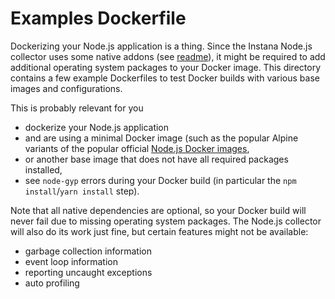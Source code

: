 Examples Dockerfile
===================

Dockerizing your Node.js application is a thing. Since the Instana Node.js collector uses some native addons (see [readme](https://www.ibm.com/docs/de/obi/current?topic=nodejs-collector-installation#native-add-ons)), it might be required to add additional operating system packages to your Docker image. This directory contains a few example Dockerfiles to test Docker builds with various base images and configurations.

This is probably relevant for you
- dockerize your Node.js application
- and are using a minimal Docker image (such as the popular Alpine variants of the popular official [Node.js Docker images](https://hub.docker.com/_/node/),
- or another base image that does not have all required packages installed,
- see `node-gyp` errors during your Docker build (in particular the `npm install`/`yarn install` step).

Note that all native dependencies are optional, so your Docker build will never fail due to missing operating system packages. The Node.js collector will also do its work just fine, but certain features might not be available:
- garbage collection information
- event loop information
- reporting uncaught exceptions
- auto profiling
